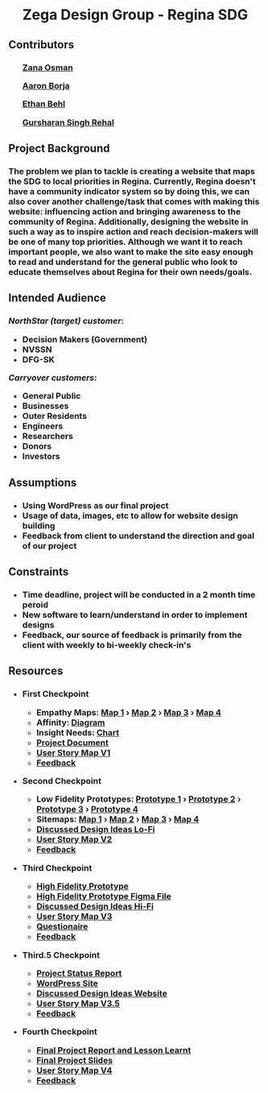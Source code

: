 <h1 align = 'center'> Zega Design Group - Regina SDG </h1>

<h2> Contributors </h2>
<h3>
<ul><a href = "https://github.com/Kurdonthego1">Zana Osman</a></ul>

<ul><a href = "https://github.com/creationNA">Aaron Borja</a></ul>

<ul><a href = "https://github.com/ethos747">Ethan Behl</a></ul>

<ul><a href = "https://github.com/gurriiee">Gursharan Singh Rehal</a></ul>
</h3>


<h2> Project Background </h2>
<h3>
The problem we plan to tackle is creating a website that maps the SDG to local priorities in Regina. Currently, Regina doesn't have a community indicator system so by doing this, we can also cover another challenge/task that comes with making this website: influencing action and bringing awareness to the community of Regina. Additionally, designing the website in such a way as to inspire action and reach decision-makers will be one of many top priorities. Although we want it to reach important people, we also want to make the site easy enough to read and understand for the general public who look to educate themselves about Regina for their own needs/goals.
</h3>

<h2> Intended Audience </h2>
<h3>

<i><strong>NorthStar (target) customer</strong></i>:

* Decision Makers (Government)
* NVSSN
* DFG-SK

<i><strong>Carryover customers</strong></i>: 

* General Public
* Businesses
* Outer Residents
* Engineers
* Researchers
* Donors
* Investors
</h3>

<h2> Assumptions </h2>
<h3>

* Using WordPress as our final project
* Usage of data, images, etc to allow for website design building
* Feedback from client to understand the direction and goal of our project
</h3>

<h2>Constraints</h2>
<h3>

* Time deadline, project will be conducted in a 2 month time peroid
* New software to learn/understand in order to implement designs
* Feedback, our source of feedback is primarily from the client with weekly to bi-weekly check-in's
</h3>

<h2>Resources</h2>
<h3>

* First Checkpoint
    * Empathy Maps: <a href = "https://github.com/Kurdonthego1/Zega-Design-Group/blob/main/Diagrams/Empathy%20Maps/Empathy%20Map%20-%20Aaron%20Borja.pdf">Map 1</a> &rsaquo; <a href = "https://github.com/Kurdonthego1/Zega-Design-Group/blob/main/Diagrams/Empathy%20Maps/Empathy%20Map%20-%20Ethan%20Behl.pdf">Map 2</a> &rsaquo; <a href = "https://github.com/Kurdonthego1/Zega-Design-Group/blob/main/Diagrams/Empathy%20Maps/Empathy%20Map%20-%20Gursharan.pdf">Map 3</a> &rsaquo; <a href = "https://github.com/Kurdonthego1/Zega-Design-Group/blob/main/Diagrams/Empathy%20Maps/Empathy%20Map%20-%20Zana.pdf">Map 4</a>
    * Affinity: <a href = "https://github.com/Kurdonthego1/Zega-Design-Group/blob/main/Diagrams/Affinity%20Diagram.pdf">Diagram</a>
    * Insight Needs:  <a href = "https://github.com/Kurdonthego1/Zega-Design-Group/blob/main/Diagrams/Needs%20and%20Insight%20Chart.pdf">Chart</a>
    * <a href = "https://github.com/Kurdonthego1/Zega-Design-Group/blob/main/Documents/Project%20Brainstorm%20Document.pdf">Project Document</a> 
    * <a href = "https://github.com/Kurdonthego1/Zega-Design-Group/blob/main/Diagrams/User%20Story%20Maps/User%20Story%20Map%20-%20V1.pdf">User Story Map V1</a>
    * <a href = "https://github.com/Kurdonthego1/Zega-Design-Group/blob/main/Documents/Customer%20Feedback/Summarized%20Customer%20Notes%20-%20Activity%201.pdf">Feedback</a>

* Second Checkpoint
    * Low Fidelity Prototypes: <a href = "https://github.com/Kurdonthego1/Zega-Design-Group/blob/main/Diagrams/Lo-Fi%20Prototypes/Lo-Fi%20Prototpye%20-%20Ethan.pdf">Prototype 1</a> &rsaquo; <a href = "https://github.com/Kurdonthego1/Zega-Design-Group/blob/main/Diagrams/Lo-Fi%20Prototypes/Lo-Fi%20Prototype%20-%20Aaron.pdf">Prototype 2</a> &rsaquo; <a href = "https://github.com/Kurdonthego1/Zega-Design-Group/blob/main/Diagrams/Lo-Fi%20Prototypes/Lo-Fi%20Prototype%20-%20Gursharan.pdf">Prototype 3</a> &rsaquo; <a href = "https://github.com/Kurdonthego1/Zega-Design-Group/blob/main/Diagrams/Lo-Fi%20Prototypes/Lo-Fi%20Prototype%20-%20Zana.pdf">Prototype 4</a> 
    * Sitemaps: <a href = "https://github.com/Kurdonthego1/Zega-Design-Group/blob/main/Diagrams/Site%20Maps/Sitemap%20-%20Aaron.pdf">Map 1</a> &rsaquo; <a href = "https://github.com/Kurdonthego1/Zega-Design-Group/blob/main/Diagrams/Site%20Maps/Sitemap%20-%20Ethan.pdf">Map 2</a> &rsaquo; <a href = "https://github.com/Kurdonthego1/Zega-Design-Group/blob/main/Diagrams/Site%20Maps/Sitemap%20-%20Gursharan.pdf">Map 3</a> &rsaquo; <a href = "https://github.com/Kurdonthego1/Zega-Design-Group/blob/main/Diagrams/Site%20Maps/Sitemap%20-%20Zana.pdf">Map 4</a> 
    * <a href = "https://github.com/Kurdonthego1/Zega-Design-Group/blob/main/Documents/Discussed%20Design%20Ideas/Discussed%20Design%20Ideas%20Lo-Fi.pdf">Discussed Design Ideas Lo-Fi</a>
    * <a href = "https://github.com/Kurdonthego1/Zega-Design-Group/blob/main/Diagrams/User%20Story%20Maps/User%20Story%20Map%20-%20V2.pdf">User Story Map V2</a>
    * <a href = "https://github.com/Kurdonthego1/Zega-Design-Group/blob/main/Documents/Customer%20Feedback/Summarized%20Customer%20Notes%20-%20Activity%202.pdf">Feedback</a>

* Third Checkpoint
    * <a href = "https://www.figma.com/proto/whJaxjhurs0XqiJLWzCMfn/Hi-Fi?type=design&node-id=117-46&t=b5hkUZ3g8jektG2Y-1&scaling=scale-down&page-id=0%3A1&starting-point-node-id=117%3A46">High Fidelity Prototype</a>
    * <a href = "https://github.com/Kurdonthego1/Zega-Design-Group/blob/main/Diagrams/Hi-Fi.fig">High Fidelity Prototype Figma File</a>
    * <a href = "https://github.com/Kurdonthego1/Zega-Design-Group/blob/main/Documents/Discussed%20Design%20Ideas/Discussed%20Design%20Ideas%20Hi-Fi.pdf">Discussed Design Ideas Hi-Fi</a>
    * <a href = "https://github.com/Kurdonthego1/Zega-Design-Group/blob/main/Diagrams/User%20Story%20Maps/User%20Story%20Map%20-%20V3.pdf">User Story Map V3</a>
    * <a href = "https://github.com/Kurdonthego1/Zega-Design-Group/blob/main/Documents/Customer%20Feedback/Questionaire.pdf">Questionaire</a>
    * <a href = "https://github.com/Kurdonthego1/Zega-Design-Group/blob/main/Documents/Customer%20Feedback/Summarized%20Customer%20Notes%20-%20Activity%203.pdf">Feedback</a>

* Third.5 Checkpoint
    * <a href = "https://github.com/Kurdonthego1/Zega-Design-Group/blob/main/Documents/Project%20Status%20Report/Project%20Status%20Report.pdf">Project Status Report</a>
    * <a href = "https://zega-design-group.softsys.ca/">WordPress Site</a>
    * <a href = "https://github.com/Kurdonthego1/Zega-Design-Group/blob/main/Documents/Discussed%20Design%20Ideas/Discussed%20Design%20Ideas%20Website%20Prototype.pdf">Discussed Design Ideas Website</a>
    * <a href = "https://github.com/Kurdonthego1/Zega-Design-Group/blob/main/Diagrams/User%20Story%20Maps/User%20Story%20Map%20-%20V4.pdf">User Story Map V3.5</a>
    * <a href = "https://github.com/Kurdonthego1/Zega-Design-Group/blob/main/Documents/Customer%20Feedback/Summarized%20Customer%20Notes%20-%20Activity%203.5.pdf">Feedback</a>

* Fourth Checkpoint
    * <a href = "https://github.com/Kurdonthego1/Zega-Design-Group/blob/main/Documents/Project%20Documents/Project%20Report-Out%20and%20Lessons%20Learned.pdf">Final Project Report and Lesson Learnt</a>
    * <a href = "https://github.com/Kurdonthego1/Zega-Design-Group/blob/main/Diagrams/ENSE%20271%20Website%20Showcase%20-%20Slides.pdf">Final Project Slides</a>
    * <a href = "https://github.com/Kurdonthego1/Zega-Design-Group/blob/main/Diagrams/User%20Story%20Maps/User%20Story%20Map%20-%20V4.pdf">User Story Map V4</a>
    * <a href = "https://github.com/Kurdonthego1/Zega-Design-Group/blob/main/Documents/Customer%20Feedback/Summarized%20Customer%20Notes%20-%20Activity%204.pdf">Feedback</a>

</h3>